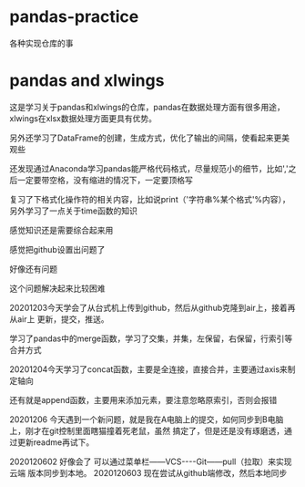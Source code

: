 # pandas-practice
各种实现仓库的事

 #  pandas and xlwings
这是学习关于pandas和xlwings的仓库，pandas在数据处理方面有很多用途，xlwings在xlsx数据处理方面更具有优势。

另外还学习了DataFrame的创建，生成方式，优化了输出的间隔，使看起来更美观些

还发现通过Anaconda学习pandas能严格代码格式，尽量规范小的细节，比如','之后一定要带空格，没有缩进的情况下，一定要顶格写

复习了下格式化操作符的相关内容，比如说print（'字符串%某个格式'%内容），另外学习了一点关于time函数的知识

感觉知识还是需要综合起来用

感觉把github设置出问题了

好像还有问题

这个问题解决起来比较困难

20201203今天学会了从台式机上传到github，然后从github克隆到air上，接着再从air上
更新，提交，推送。

学习了pandas中的merge函数，学习了交集，并集，左保留，右保留，行索引等合并方式

20201204今天学习了concat函数，主要是全连接，直接合并，主要通过axis来制定轴向

还有就是append函数，主要用来添加元素，要注意忽略原索引，否则会报错

20201206 今天遇到一个新问题，就是我在A电脑上的提交，如何同步到B电脑上，刚才在git控制里面瞎猫撞着死老鼠，虽然
搞定了，但是还是没有琢磨透，通过更新readme再试下。

 2020120602  好像会了 可以通过菜单栏——VCS----Git——pull（拉取）来实现云端
 版本同步到本地。
 2020120603 现在尝试从github端修改，然后本地同步



